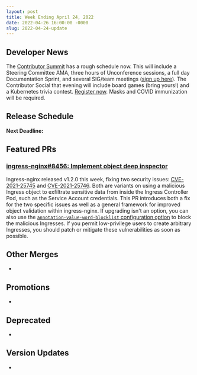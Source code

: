 ```yaml
---
layout: post
title: Week Ending April 24, 2022
date: 2022-04-26 16:00:00 -0000
slug: 2022-04-24-update
---
```


## Developer News



The [Contributor Summit](https://www.kubernetes.dev/events/kcseu/) has a rough schedule now.  This will include a
Steering Committee AMA, three hours of Unconference sessions, a full day
Documentation Sprint, and several SIG/team meetings ([sign up here](https://docs.google.com/spreadsheets/d/1LS1q4VJajZkNZODdMnJ4eH3XnTsE_4em6pjQgToHyfw/edit?usp=sharing)). The Contributor Social that evening will include board games
(bring yours!) and a Kubernetes trivia contest.  [Register now](https://www.kubernetes.dev/events/kcseu/registration/).
Masks and COVID immunization will be required.



## Release Schedule

**Next Deadline:**


## Featured PRs

### [ingress-nginx#8456: Implement object deep inspector](https://github.com/kubernetes/ingress-nginx/pull/8456)

Ingress-nginx released v1.2.0 this week, fixing two security issues: [CVE-2021-25745](https://github.com/kubernetes/ingress-nginx/issues/8502) and [CVE-2021-25746](https://github.com/kubernetes/ingress-nginx/issues/8503). Both are variants on using a malicious Ingress object to exfiltrate sensitive data from inside the Ingress Controller Pod, such as the Service Account credentials. This PR introduces both a fix for the two specific issues as well as a general framework for improved object validation within ingress-nginx. If upgrading isn't an option, you can also use the [`annotation-value-word-blocklist` configuration option](https://kubernetes.github.io/ingress-nginx/user-guide/nginx-configuration/configmap/#annotation-value-word-blocklist) to block the malicious Ingresses. If you permit low-privilege users to create arbitrary Ingresses, you should patch or mitigate these vulnerabilities as soon as possible.

## Other Merges

*

## Promotions

*

## Deprecated

*

## Version Updates

*
